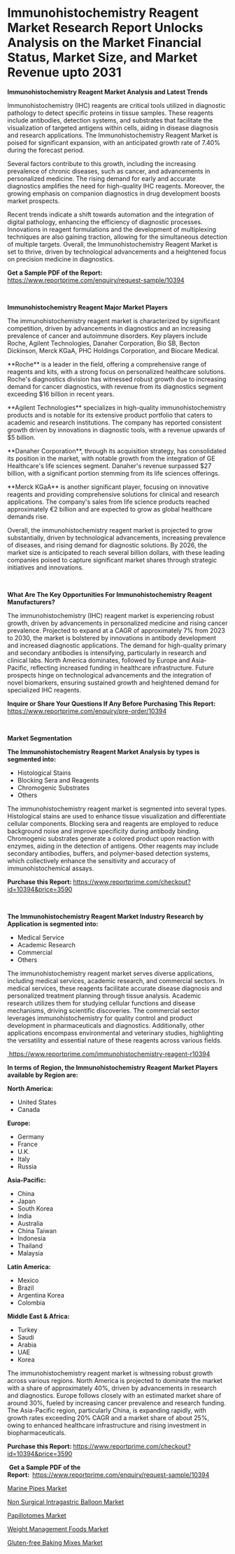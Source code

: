 <p><h1>Immunohistochemistry Reagent Market Research Report Unlocks Analysis on the Market Financial Status, Market Size, and Market Revenue upto 2031</h1></p><p><strong>Immunohistochemistry Reagent Market Analysis and Latest Trends</strong></p>
<p><p>Immunohistochemistry (IHC) reagents are critical tools utilized in diagnostic pathology to detect specific proteins in tissue samples. These reagents include antibodies, detection systems, and substrates that facilitate the visualization of targeted antigens within cells, aiding in disease diagnosis and research applications. The Immunohistochemistry Reagent Market is poised for significant expansion, with an anticipated growth rate of 7.40% during the forecast period. </p><p>Several factors contribute to this growth, including the increasing prevalence of chronic diseases, such as cancer, and advancements in personalized medicine. The rising demand for early and accurate diagnostics amplifies the need for high-quality IHC reagents. Moreover, the growing emphasis on companion diagnostics in drug development boosts market prospects. </p><p>Recent trends indicate a shift towards automation and the integration of digital pathology, enhancing the efficiency of diagnostic processes. Innovations in reagent formulations and the development of multiplexing techniques are also gaining traction, allowing for the simultaneous detection of multiple targets. Overall, the Immunohistochemistry Reagent Market is set to thrive, driven by technological advancements and a heightened focus on precision medicine in diagnostics.</p></p>
<p><strong>Get a Sample PDF of the Report:&nbsp;</strong> <a href="https://www.reportprime.com/enquiry/request-sample/10394?utm_campaign=1136&utm_medium=2&utm_source=Github&utm_content=ia&utm_term=18102024&utm_id=immunohistochemistry-reagent">https://www.reportprime.com/enquiry/request-sample/10394</a></p>
<p>&nbsp;</p>
<p><strong>Immunohistochemistry Reagent Major Market Players</strong></p>
<p><p>The immunohistochemistry reagent market is characterized by significant competition, driven by advancements in diagnostics and an increasing prevalence of cancer and autoimmune disorders. Key players include Roche, Agilent Technologies, Danaher Corporation, Bio SB, Becton Dickinson, Merck KGaA, PHC Holdings Corporation, and Biocare Medical.</p><p>**Roche** is a leader in the field, offering a comprehensive range of reagents and kits, with a strong focus on personalized healthcare solutions. Roche's diagnostics division has witnessed robust growth due to increasing demand for cancer diagnostics, with revenue from its diagnostics segment exceeding $16 billion in recent years.</p><p>**Agilent Technologies** specializes in high-quality immunohistochemistry products and is notable for its extensive product portfolio that caters to academic and research institutions. The company has reported consistent growth driven by innovations in diagnostic tools, with a revenue upwards of $5 billion.</p><p>**Danaher Corporation**, through its acquisition strategy, has consolidated its position in the market, with notable growth from the integration of GE Healthcare's life sciences segment. Danaher's revenue surpassed $27 billion, with a significant portion stemming from its life sciences offerings.</p><p>**Merck KGaA** is another significant player, focusing on innovative reagents and providing comprehensive solutions for clinical and research applications. The company's sales from life science products reached approximately €2 billion and are expected to grow as global healthcare demands rise.</p><p>Overall, the immunohistochemistry reagent market is projected to grow substantially, driven by technological advancements, increasing prevalence of diseases, and rising demand for diagnostic solutions. By 2026, the market size is anticipated to reach several billion dollars, with these leading companies poised to capture significant market shares through strategic initiatives and innovations.</p></p>
<p>&nbsp;</p>
<p><strong>What Are The Key Opportunities For Immunohistochemistry Reagent Manufacturers?</strong></p>
<p><p>The immunohistochemistry (IHC) reagent market is experiencing robust growth, driven by advancements in personalized medicine and rising cancer prevalence. Projected to expand at a CAGR of approximately 7% from 2023 to 2030, the market is bolstered by innovations in antibody development and increased diagnostic applications. The demand for high-quality primary and secondary antibodies is intensifying, particularly in research and clinical labs. North America dominates, followed by Europe and Asia-Pacific, reflecting increased funding in healthcare infrastructure. Future prospects hinge on technological advancements and the integration of novel biomarkers, ensuring sustained growth and heightened demand for specialized IHC reagents.</p></p>
<p><strong>Inquire or Share Your Questions If Any Before Purchasing This Report:</strong> <a href="https://www.reportprime.com/enquiry/pre-order/10394?utm_campaign=1136&utm_medium=2&utm_source=Github&utm_content=ia&utm_term=18102024&utm_id=immunohistochemistry-reagent">https://www.reportprime.com/enquiry/pre-order/10394</a></p>
<p>&nbsp;</p>
<p><strong>Market Segmentation</strong></p>
<p><strong>The Immunohistochemistry Reagent Market Analysis by types is segmented into:</strong></p>
<p><ul><li>Histological Stains</li><li>Blocking Sera and Reagents</li><li>Chromogenic Substrates</li><li>Others</li></ul></p>
<p><p>The immunohistochemistry reagent market is segmented into several types. Histological stains are used to enhance tissue visualization and differentiate cellular components. Blocking sera and reagents are employed to reduce background noise and improve specificity during antibody binding. Chromogenic substrates generate a colored product upon reaction with enzymes, aiding in the detection of antigens. Other reagents may include secondary antibodies, buffers, and polymer-based detection systems, which collectively enhance the sensitivity and accuracy of immunohistochemical assays.</p></p>
<p><strong>Purchase this Report:&nbsp;</strong><a href="https://www.reportprime.com/checkout?id=10394&price=3590&utm_campaign=1136&utm_medium=2&utm_source=Github&utm_content=ia&utm_term=18102024&utm_id=immunohistochemistry-reagent">https://www.reportprime.com/checkout?id=10394&price=3590</a></p>
<p>&nbsp;</p>
<p><strong>The Immunohistochemistry Reagent Market Industry Research by Application is segmented into:</strong></p>
<p><ul><li>Medical Service</li><li>Academic Research</li><li>Commercial</li><li>Others</li></ul></p>
<p><p>The immunohistochemistry reagent market serves diverse applications, including medical services, academic research, and commercial sectors. In medical services, these reagents facilitate accurate disease diagnosis and personalized treatment planning through tissue analysis. Academic research utilizes them for studying cellular functions and disease mechanisms, driving scientific discoveries. The commercial sector leverages immunohistochemistry for quality control and product development in pharmaceuticals and diagnostics. Additionally, other applications encompass environmental and veterinary studies, highlighting the versatility and essential nature of these reagents across various fields.</p></p>
<p><a href="https://www.reportprime.com/immunohistochemistry-reagent-r10394?utm_campaign=1136&utm_medium=2&utm_source=Github&utm_content=ia&utm_term=18102024&utm_id=immunohistochemistry-reagent">&nbsp;https://www.reportprime.com/immunohistochemistry-reagent-r10394</a></p>
<p><strong>In terms of Region, the Immunohistochemistry Reagent Market Players available by Region are:</strong></p>
<p>
    <p> <strong> North America: </strong>
        <ul>
            <li>United States</li>
            <li>Canada</li>
        </ul>
        </p> 
    <p> <strong> Europe: </strong>
        <ul>
            <li>Germany</li>
            <li>France</li>
            <li>U.K.</li>
            <li>Italy</li>
            <li>Russia</li>
        </ul>
        </p> 
    <p> <strong> Asia-Pacific: </strong>
        <ul>
            <li>China</li>
            <li>Japan</li>
            <li>South Korea</li>
            <li>India</li>
            <li>Australia</li>
            <li>China Taiwan</li>
            <li>Indonesia</li>
            <li>Thailand</li>
            <li>Malaysia</li>
        </ul>
        </p> 
    <p> <strong> Latin America: </strong>
        <ul>
            <li>Mexico</li>
            <li>Brazil</li>
            <li>Argentina Korea</li>
            <li>Colombia</li>
        </ul>
        </p> 
    <p> <strong> Middle East & Africa: </strong>
        <ul>
            <li>Turkey</li>
            <li>Saudi</li>
            <li>Arabia</li>
            <li>UAE</li>
            <li>Korea</li>
        </ul>
    </p>
    </p>
<p><p>The immunohistochemistry reagent market is witnessing robust growth across various regions. North America is projected to dominate the market with a share of approximately 40%, driven by advancements in research and diagnostics. Europe follows closely with an estimated market share of around 30%, fueled by increasing cancer prevalence and research funding. The Asia-Pacific region, particularly China, is expanding rapidly, with growth rates exceeding 20% CAGR and a market share of about 25%, owing to enhanced healthcare infrastructure and rising investment in biopharmaceuticals.</p></p>
<p><strong>Purchase this Report: </strong><a href="https://www.reportprime.com/checkout?id=10394&price=3590&utm_campaign=1136&utm_medium=2&utm_source=Github&utm_content=ia&utm_term=18102024&utm_id=immunohistochemistry-reagent">https://www.reportprime.com/checkout?id=10394&price=3590</a></p>
<p>&nbsp;<strong>Get a Sample PDF of the Report:&nbsp;&nbsp;</strong><a href="https://www.reportprime.com/enquiry/request-sample/10394?utm_campaign=1136&utm_medium=2&utm_source=Github&utm_content=ia&utm_term=18102024&utm_id=immunohistochemistry-reagent">https://www.reportprime.com/enquiry/request-sample/10394</a></p>
<p><strong></strong></p>
<p><p><a href="https://issuu.com/reportprime-2/docs/marine-pipes-market-size-2030.pptx_95575eca66abef?utm_campaign=1136&utm_medium=2&utm_source=Github&utm_content=ia&utm_term=18102024&utm_id=immunohistochemistry-reagent">Marine Pipes Market</a></p><p><a href="https://github.com/graciah1naze/Market-Research-Report-List-1/blob/main/non-surgical-intragastric-balloon-market.md?utm_campaign=1136&utm_medium=2&utm_source=Github&utm_content=ia&utm_term=18102024&utm_id=immunohistochemistry-reagent">Non Surgical Intragastric Balloon Market</a></p><p><a href="https://github.com/bricelanl8g/Market-Research-Report-List-1/blob/main/papillotomes-market.md?utm_campaign=1136&utm_medium=2&utm_source=Github&utm_content=ia&utm_term=18102024&utm_id=immunohistochemistry-reagent">Papillotomes Market</a></p><p><a href="https://www.linkedin.com/pulse/exploring-weight-management-foods-market-dynamics-revenue-sarze?utm_campaign=1136&utm_medium=2&utm_source=Github&utm_content=ia&utm_term=18102024&utm_id=immunohistochemistry-reagent">Weight Management Foods Market</a></p><p><a href="https://www.linkedin.com/pulse/investing-gluten-free-baking-mixes-market-trends-leading-x13ce?utm_campaign=1136&utm_medium=2&utm_source=Github&utm_content=ia&utm_term=18102024&utm_id=immunohistochemistry-reagent">Gluten-free Baking Mixes Market</a></p></p>